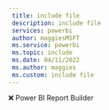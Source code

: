 ```yaml
---
 title: include file
 description: include file
 services: powerbi
 author: maggiesMSFT
 ms.service: powerbi
 ms.topic: include
 ms.date: 04/11/2022
 ms.author: maggies
 ms.custom: include file
---
```


❌&nbsp;Power&nbsp;BI&nbsp;Report&nbsp;Builder